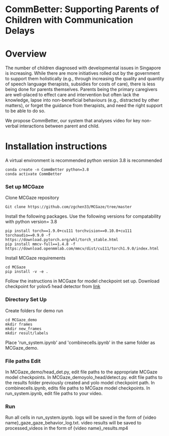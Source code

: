 # CommBetter: Supporting Parents of Children with Communication Delays 

# Overview
The number of children diagnosed with developmental issues in Singapore is increasing. While there are more initiatives rolled out by the government to support them holistically (e.g., through increasing the quality and quantity of speech language therapists, subsidies for costs of care), there is less being done for parents themselves. Parents being the primary caregivers are well-placed to effect care and intervention but often lack the knowledge, lapse into non-beneficial behaviours (e.g., distracted by other matters), or forget the guidance from therapists, and need the right support to be able to do so.

We propose CommBetter, our system that analyses video for key non-verbal interactions between parent and child.

# Installation instructions
A virtual environment is recommended
python version 3.8 is recommended
```
conda create -n CommBetter python=3.8
conda activate CommBetter
```

### Set up MCGaze
Clone MCGaze repository 
```
Git clone https://github.com/zgchen33/MCGaze/tree/master
```
Install the following packages. Use the following versions for compatability with python version= 3.8
```
pip install torch==1.9.0+cu111 torchvision==0.10.0+cu111 torchaudio==0.9.0 -f https://download.pytorch.org/whl/torch_stable.html 
pip install mmcv-full==1.4.8 -f https://download.openmmlab.com/mmcv/dist/cu111/torch1.9.0/index.html 
```

Install MCGaze requirements
```
cd MCGaze
pip install -v -e .
```
Follow the instructions in MCGaze for model checkpoint set up.
Download checkpoint for yolov5 head detector from [link](https://drive.google.com/file/d/1gglIwqxaH2iTvy6lZlXuAcMpd_U0GCUb/view?usp=sharing)

### Directory Set Up
Create folders for demo run

```
cd MCGaze_demo
mkdir frames
mkdir new_frames
mkdir result/labels
```
Place 'run_system.ipynb' and 'combinecells.ipynb' in the same folder as MCGaze_demo.

### File paths Edit
In MCGaze_demo/head_det.py, edit file paths to the appropriate MCGaze model checkpoints.
In MCGaze_demoyolo_head/detect.py. edit file paths to the results folder previously created and yolo model checkpoint path.
In combinecells.ipynb, edits file paths to MCGaze model checkpoints.
In run_system.ipynb, edit file paths to your video.

### Run
Run all cells in run_system.ipynb. logs will be saved in the form of {video name}_gaze_gaze_behavior_log.txt. video results will be saved to processed_videos in the form of {video name}_results.mp4
